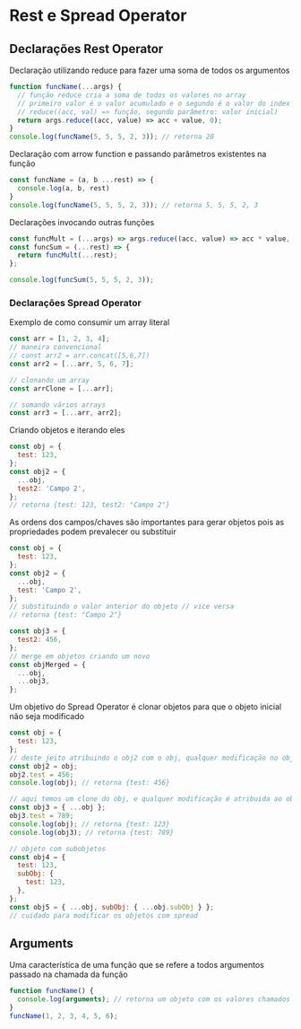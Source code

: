 # Rest e Spread Operator

## Declarações Rest Operator

Declaração utilizando reduce para fazer uma soma de todos os argumentos

```javascript
function funcName(...args) {
  // função reduce cria a soma de todos os valores no array
  // primeiro valor é o valor acumulado e o segundo é o valor do index
  // reduce((acc, val) => função, segundo parâmetro: valor inicial)
  return args.reduce((acc, value) => acc + value, 0);
}
console.log(funcName(5, 5, 5, 2, 3)); // retorna 20
```

Declaração com arrow function e passando parâmetros existentes na função

```javascript
const funcName = (a, b ...rest) => {
  console.log(a, b, rest)
}
console.log(funcName(5, 5, 5, 2, 3)); // retorna 5, 5, 5, 2, 3
```

Declarações invocando outras funções

```javascript
const funcMult = (...args) => args.reduce((acc, value) => acc * value, 1);
const funcSum = (...rest) => {
  return funcMult(...rest);
};

console.log(funcSum(5, 5, 5, 2, 3));
```

### Declarações Spread Operator

Exemplo de como consumir um array literal

```javascript
const arr = [1, 2, 3, 4];
// maneira convencional
// const arr2 = arr.concat([5,6,7])
const arr2 = [...arr, 5, 6, 7];

// clonando um array
const arrClone = [...arr];

// somando vários arrays
const arr3 = [...arr, arr2];
```

Criando objetos e iterando eles

```javascript
const obj = {
  test: 123,
};
const obj2 = {
  ...obj,
  test2: 'Campo 2',
};
// retorna {test: 123, test2: "Campo 2"}
```

As ordens dos campos/chaves são importantes para gerar objetos pois as propriedades podem prevalecer ou substituir

```javascript
const obj = {
  test: 123,
};
const obj2 = {
  ...obj,
  test: 'Campo 2',
};
// substituindo o valor anterior do objeto // vice versa
// retorna {test: "Campo 2"}

const obj3 = {
  test2: 456,
};
// merge em objetos criando um novo
const objMerged = {
  ...obj,
  ...obj3,
};
```

Um objetivo do Spread Operator é clonar objetos para que o objeto inicial não seja modificado

```javascript
const obj = {
  test: 123,
};
// deste jeito atribuindo o obj2 com o obj, qualquer modificação no obj2 será refletido no obj
const obj2 = obj;
obj2.test = 456;
console.log(obj); // retorna {test: 456}

// aqui temos um clone do obj, e qualquer modificação é atribuida ao obj3, e não à sua origem
const obj3 = { ...obj };
obj3.test = 789;
console.log(obj); // retorna {test: 123}
console.log(obj3); // retorna {test: 789}

// objeto com subobjetos
const obj4 = {
  test: 123,
  subObj: {
    test: 123,
  },
};
const obj5 = { ...obj, subObj: { ...obj.subObj } };
// cuidado para modificar os objetos com spread
```

## Arguments

Uma característica de uma função que se refere a todos argumentos passado na chamada da função

```javascript
function funcName() {
  console.log(arguments); // retorna um objeto com os valores chamados {0:1,1:2,2:3,3:4,4:5,5:6}
}
funcName(1, 2, 3, 4, 5, 6);
```
